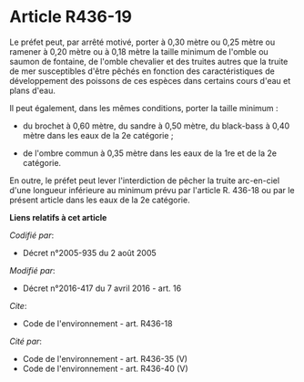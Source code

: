 # Article R436-19

Le préfet peut, par arrêté motivé, porter à 0,30 mètre ou 0,25 mètre ou ramener à 0,20 mètre ou à 0,18 mètre la taille
minimum de l'omble ou saumon de fontaine, de l'omble chevalier et des truites autres que la truite de mer susceptibles d'être
pêchés en fonction des caractéristiques de développement des poissons de ces espèces dans certains cours d'eau et plans
d'eau. 

Il peut également, dans les mêmes conditions, porter la taille minimum :

- du brochet à 0,60 mètre, du sandre à 0,50 mètre, du black-bass à 0,40 mètre dans les eaux de la 2e catégorie ;

- de l'ombre commun à 0,35 mètre dans les eaux de la 1re et de la 2e catégorie. 

En outre, le préfet peut lever l'interdiction de pêcher la truite arc-en-ciel d'une longueur inférieure au minimum prévu par
l'article R. 436-18 ou par le présent article dans les eaux de la 2e catégorie.

**Liens relatifs à cet article**

_Codifié par_:

  - Décret n°2005-935 du 2 août 2005

_Modifié par_:

  - Décret n°2016-417 du 7 avril 2016 - art. 16

_Cite_:

  - Code de l'environnement - art. R436-18

_Cité par_:

  - Code de l'environnement - art. R436-35 (V)
  - Code de l'environnement - art. R436-40 (V)
